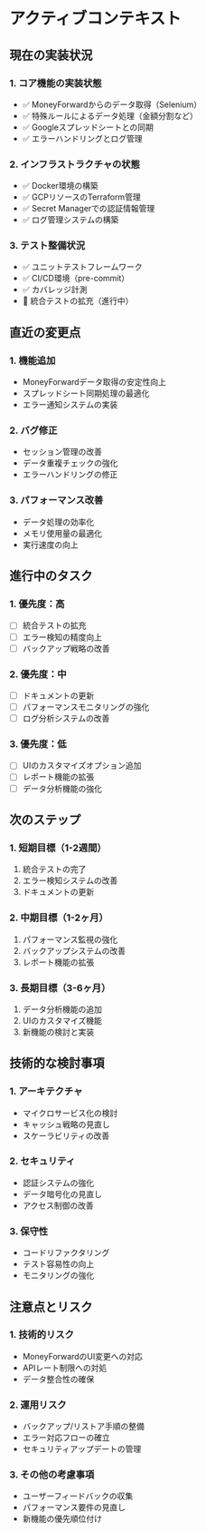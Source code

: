 # アクティブコンテキスト

## 現在の実装状況

### 1. コア機能の実装状態
- ✅ MoneyForwardからのデータ取得（Selenium）
- ✅ 特殊ルールによるデータ処理（金額分割など）
- ✅ Googleスプレッドシートとの同期
- ✅ エラーハンドリングとログ管理

### 2. インフラストラクチャの状態
- ✅ Docker環境の構築
- ✅ GCPリソースのTerraform管理
- ✅ Secret Managerでの認証情報管理
- ✅ ログ管理システムの構築

### 3. テスト整備状況
- ✅ ユニットテストフレームワーク
- ✅ CI/CD環境（pre-commit）
- ✅ カバレッジ計測
- 🔄 統合テストの拡充（進行中）

## 直近の変更点

### 1. 機能追加
- MoneyForwardデータ取得の安定性向上
- スプレッドシート同期処理の最適化
- エラー通知システムの実装

### 2. バグ修正
- セッション管理の改善
- データ重複チェックの強化
- エラーハンドリングの修正

### 3. パフォーマンス改善
- データ処理の効率化
- メモリ使用量の最適化
- 実行速度の向上

## 進行中のタスク

### 1. 優先度：高
- [ ] 統合テストの拡充
- [ ] エラー検知の精度向上
- [ ] バックアップ戦略の改善

### 2. 優先度：中
- [ ] ドキュメントの更新
- [ ] パフォーマンスモニタリングの強化
- [ ] ログ分析システムの改善

### 3. 優先度：低
- [ ] UIのカスタマイズオプション追加
- [ ] レポート機能の拡張
- [ ] データ分析機能の強化

## 次のステップ

### 1. 短期目標（1-2週間）
1. 統合テストの完了
2. エラー検知システムの改善
3. ドキュメントの更新

### 2. 中期目標（1-2ヶ月）
1. パフォーマンス監視の強化
2. バックアップシステムの改善
3. レポート機能の拡張

### 3. 長期目標（3-6ヶ月）
1. データ分析機能の追加
2. UIのカスタマイズ機能
3. 新機能の検討と実装

## 技術的な検討事項

### 1. アーキテクチャ
- マイクロサービス化の検討
- キャッシュ戦略の見直し
- スケーラビリティの改善

### 2. セキュリティ
- 認証システムの強化
- データ暗号化の見直し
- アクセス制御の改善

### 3. 保守性
- コードリファクタリング
- テスト容易性の向上
- モニタリングの強化

## 注意点とリスク

### 1. 技術的リスク
- MoneyForwardのUI変更への対応
- APIレート制限への対処
- データ整合性の確保

### 2. 運用リスク
- バックアップ/リストア手順の整備
- エラー対応フローの確立
- セキュリティアップデートの管理

### 3. その他の考慮事項
- ユーザーフィードバックの収集
- パフォーマンス要件の見直し
- 新機能の優先順位付け
